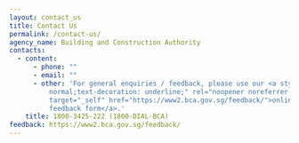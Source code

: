```yaml
---
layout: contact_us
title: Contact Us
permalink: /contact-us/
agency_name: Building and Construction Authority
contacts:
  - content:
      - phone: ""
      - email: ""
      - other: 'For general enquiries / feedback, please use our <a style="font-weight:
          normal;text-decoration: underline;" rel="noopener noreferrer nofollow"
          target="_self" href="https://www2.bca.gov.sg/feedback/">online
          feedback form</a>.'
    title: 1800-3425-222 (1800-DIAL-BCA)
feedback: https://www2.bca.gov.sg/feedback/
---
```

